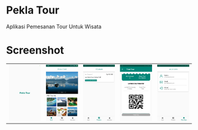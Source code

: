 # Pekla Tour
Aplikasi Pemesanan Tour Untuk Wisata

# Screenshot
<table><tr>
<td><img src="https://github.com/Egi10/PeklaTour/blob/master/screenshot/1.png" width="256/" style="max-width:100%;"></td>
<td><img src="https://github.com/Egi10/PeklaTour/blob/master/screenshot/2.png" width="256/" style="max-width:100%;"></td>
<td><img src="https://github.com/Egi10/PeklaTour/blob/master/screenshot/3.png" width="256/" style="max-width:100%;"></td>
<td><img src="https://github.com/Egi10/PeklaTour/blob/master/screenshot/4.png" width="256/" style="max-width:100%;"></td>
<td><img src="https://github.com/Egi10/PeklaTour/blob/master/screenshot/5.png" width="256/" style="max-width:100%;"></td>
</tr></table>
